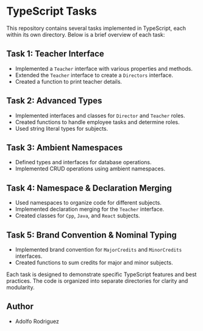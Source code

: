 # TypeScript Tasks

This repository contains several tasks implemented in TypeScript, each within its own directory. Below is a brief overview of each task:

## Task 1: Teacher Interface
- Implemented a `Teacher` interface with various properties and methods.
- Extended the `Teacher` interface to create a `Directors` interface.
- Created a function to print teacher details.

## Task 2: Advanced Types
- Implemented interfaces and classes for `Director` and `Teacher` roles.
- Created functions to handle employee tasks and determine roles.
- Used string literal types for subjects.

## Task 3: Ambient Namespaces
- Defined types and interfaces for database operations.
- Implemented CRUD operations using ambient namespaces.

## Task 4: Namespace & Declaration Merging
- Used namespaces to organize code for different subjects.
- Implemented declaration merging for the `Teacher` interface.
- Created classes for `Cpp`, `Java`, and `React` subjects.

## Task 5: Brand Convention & Nominal Typing
- Implemented brand convention for `MajorCredits` and `MinorCredits` interfaces.
- Created functions to sum credits for major and minor subjects.

Each task is designed to demonstrate specific TypeScript features and best practices. The code is organized into separate directories for clarity and modularity.

## Author
- Adolfo Rodriguez